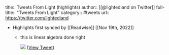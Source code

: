 title:: Tweets From Light (highlights)
author:: [[@lightediand on Twitter]]
full-title:: "Tweets From Light"
category:: #tweets
url:: https://twitter.com/lightediand

- Highlights first synced by [[Readwise]] [[Nov 19th, 2022]]
	- this is linear algebra done right 
	  
	  ![](https://pbs.twimg.com/media/FIsqhBtXEAQCxOm.jpg) ([View Tweet](https://twitter.com/lightediand/status/1480323653552254985))